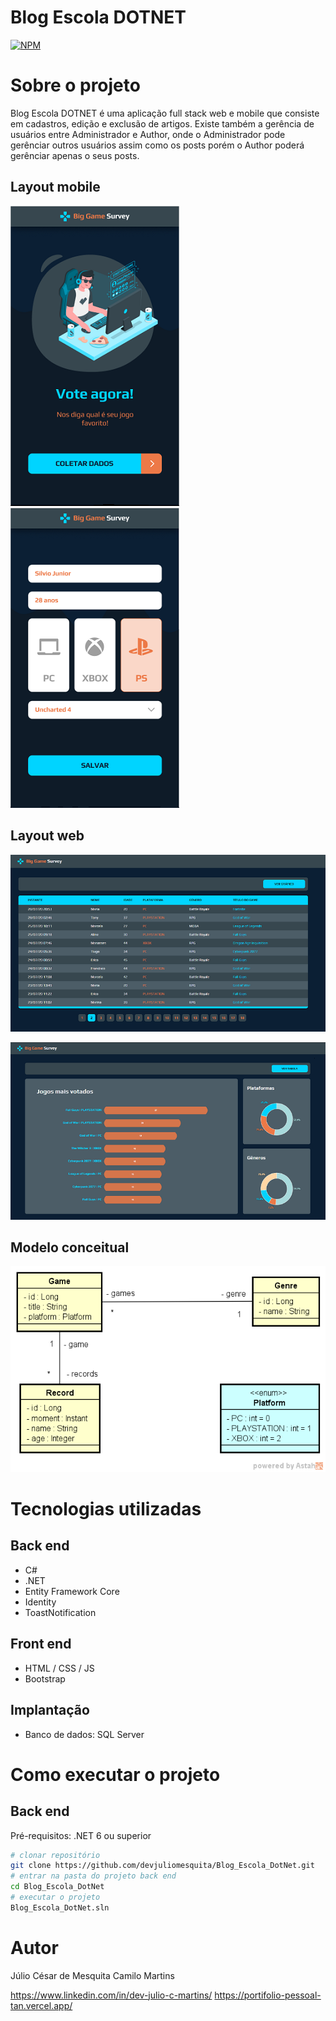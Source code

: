 # Blog Escola DOTNET 
[![NPM](https://img.shields.io/npm/l/react)](https://github.com/devjuliomesquita/Blog_Escola_DotNet/blob/master/LICENSE.txt) 

# Sobre o projeto

Blog Escola DOTNET é uma aplicação full stack web e mobile que consiste em cadastros, edição e exclusão de artigos. Existe também a gerência de usuários entre Administrador e Author, onde o Administrador pode gerênciar outros usuários assim como os posts porém o Author poderá gerênciar apenas o seus posts.

## Layout mobile
![Mobile 1](https://github.com/acenelio/assets/raw/main/sds1/mobile1.png) ![Mobile 2](https://github.com/acenelio/assets/raw/main/sds1/mobile2.png)

## Layout web
![Web 1](https://github.com/acenelio/assets/raw/main/sds1/web1.png)

![Web 2](https://github.com/acenelio/assets/raw/main/sds1/web2.png)

## Modelo conceitual
![Modelo Conceitual](https://github.com/acenelio/assets/raw/main/sds1/modelo-conceitual.png)

# Tecnologias utilizadas
## Back end
- C#
- .NET 
- Entity Framework Core
- Identity
- ToastNotification
## Front end
- HTML / CSS / JS
- Bootstrap
## Implantação
- Banco de dados: SQL Server

# Como executar o projeto

## Back end
Pré-requisitos: .NET 6 ou superior

```bash
# clonar repositório
git clone https://github.com/devjuliomesquita/Blog_Escola_DotNet.git
# entrar na pasta do projeto back end
cd Blog_Escola_DotNet
# executar o projeto
Blog_Escola_DotNet.sln
```



# Autor

Júlio César de Mesquita Camilo Martins

https://www.linkedin.com/in/dev-julio-c-martins/
https://portifolio-pessoal-tan.vercel.app/

